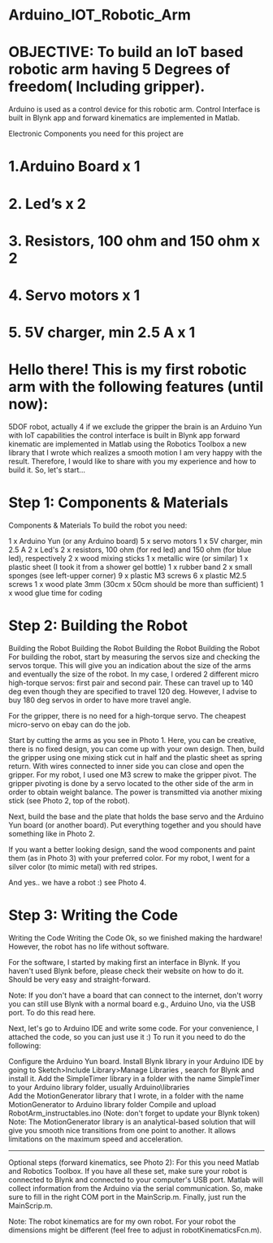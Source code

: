 # Arduino_IOT_Robotic_Arm
# OBJECTIVE: To build an IoT based robotic arm having 5 Degrees of freedom( Including gripper). 

Arduino is used as a control device for this robotic arm. Control Interface is built in Blynk app and forward kinematics are implemented in Matlab. 


Electronic Components you need for this project are

# 1.Arduino Board x 1

# 2. Led’s x 2

# 3. Resistors, 100 ohm  and 150 ohm  x 2

# 4. Servo motors x 1

# 5. 5V charger, min 2.5 A x 1
# Hello there! This is my first robotic arm with the following features (until now):

5DOF robot, actually 4 if we exclude the gripper
the brain is an Arduino Yun with IoT capabilities
the control interface is built in Blynk app
forward kinematic are implemented in Matlab using the Robotics Toolbox
a new library that I wrote which realizes a smooth motion
I am very happy with the result. Therefore, I would like to share with you my experience and how to build it. So, let's start...
# Step 1: Components & Materials
Components & Materials
To build the robot you need:

1 x Arduino Yun (or any Arduino board)
5 x servo motors
1 x 5V charger, min 2.5 A
2 x Led's
2 x resistors, 100 ohm (for red led) and 150 ohm (for blue led), respectively
2 x wood mixing sticks
1 x metallic wire (or similar)
1 x plastic sheet (I took it from a shower gel bottle)
1 x rubber band
2 x small sponges (see left-upper corner)
9 x plastic M3 screws
6 x plastic M2.5 screws
1 x wood plate 3mm (30cm x 50cm should be more than sufficient)
1 x wood glue
time for coding
# Step 2: Building the Robot
Building the Robot
Building the Robot
Building the Robot
Building the Robot
For building the robot, start by measuring the servos size and checking the servos torque. This will give you an indication about the size of the arms and eventually the size of the robot. In my case, I ordered 2 different micro high-torque servos: first pair and second pair. These can travel up to 140 deg even though they are specified to travel 120 deg. However, I advise to buy 180 deg servos in order to have more travel angle.

For the gripper, there is no need for a high-torque servo. The cheapest micro-servo on ebay can do the job.

Start by cutting the arms as you see in Photo 1. Here, you can be creative, there is no fixed design, you can come up with your own design. Then, build the gripper using one mixing stick cut in half and the plastic sheet as spring return. With wires connected to inner side you can close and open the gripper. For my robot, I used one M3 screw to make the gripper pivot. The gripper pivoting is done by a servo located to the other side of the arm in order to obtain weight balance. The power is transmitted via another mixing stick (see Photo 2, top of the robot).

Next, build the base and the plate that holds the base servo and the Arduino Yun board (or another board). Put everything together and you should have something like in Photo 2.

If you want a better looking design, sand the wood components and paint them (as in Photo 3) with your preferred color. For my robot, I went for a silver color (to mimic metal) with red stripes.

And yes.. we have a robot :) see Photo 4.
# Step 3: Writing the Code
Writing the Code
Writing the Code
Ok, so we finished making the hardware! However, the robot has no life without software.

For the software, I started by making first an interface in Blynk. If you haven't used Blynk before, please check their website on how to do it. Should be very easy and straight-forward.

Note: If you don't have a board that can connect to the internet, don't worry you can still use Blynk with a normal board e.g., Arduino Uno, via the USB port. To do this read here.

Next, let's go to Arduino IDE and write some code. For your convenience, I attached the code, so you can just use it :) To run it you need to do the following:

Configure the Arduino Yun board.
Install Blynk library in your Arduino IDE by going to Sketch>Include Library>Manage Libraries , search for Blynk and install it.
Add the SimpleTimer library in a folder with the name SimpleTimer to your Arduino library folder, usually Arduino\libraries\
Add the MotionGenerator library that I wrote, in a folder with the name MotionGenerator to Arduino library folder
Compile and upload RobotArm_instructables.ino (Note: don't forget to update your Blynk token)
Note: The MotionGenerator library is an analytical-based solution that will give you smooth nice transitions from one point to another. It allows limitations on the maximum speed and acceleration.

_____________________________________________

Optional steps (forward kinematics, see Photo 2): For this you need Matlab and Robotics Toolbox. If you have all these set, make sure your robot is connected to Blynk and connected to your computer's USB port. Matlab will collect information from the Arduino via the serial communication. So, make sure to fill in the right COM port in the MainScrip.m. Finally, just run the MainScrip.m.

Note: The robot kinematics are for my own robot. For your robot the dimensions might be different (feel free to adjust in robotKinematicsFcn.m).
